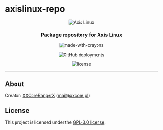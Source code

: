# axislinux-repo

<p align="center"><img alt="Axis Linux" src="https://user-images.githubusercontent.com/61242573/118399404-43c30480-b65d-11eb-9c81-82fccb9cf14e.png"/></p>

<h3 align="center">Package repository for Axis Linux</h3>

<p align="center"><img alt="made-with-crayons" src="https://forthebadge.com/images/badges/made-with-crayons.svg"></p>

<p align="center"><img alt="GitHub deployments" src="https://img.shields.io/github/deployments/axislinux/axislinux-repo/github-pages?style=for-the-badge"></p>

<p align="center">
  <img alt="license" src="https://img.shields.io/github/license/axislinux/axislinux-repo?style=for-the-badge"/>
</p>

---

## About

Creator: [XXCoreRangerX](https://github.com/XXCoreRangerX) (mail@xxcore.pl)

## License
This project is licensed under the [GPL-3.0 license](https://github.com/axislinux/axislinux-repo/blob/master/LICENSE).
